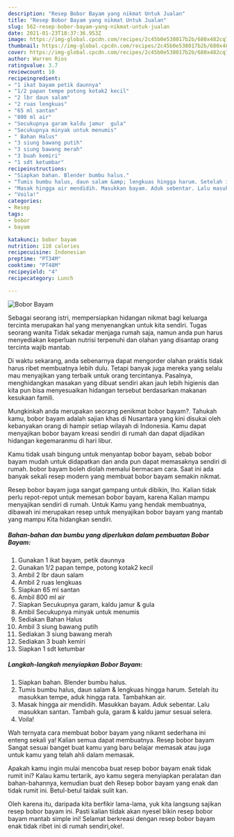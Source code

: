 ```yaml
---
description: "Resep Bobor Bayam yang nikmat Untuk Jualan"
title: "Resep Bobor Bayam yang nikmat Untuk Jualan"
slug: 562-resep-bobor-bayam-yang-nikmat-untuk-jualan
date: 2021-01-23T18:37:36.953Z
image: https://img-global.cpcdn.com/recipes/2c45b0e538017b2b/680x482cq70/bobor-bayam-foto-resep-utama.jpg
thumbnail: https://img-global.cpcdn.com/recipes/2c45b0e538017b2b/680x482cq70/bobor-bayam-foto-resep-utama.jpg
cover: https://img-global.cpcdn.com/recipes/2c45b0e538017b2b/680x482cq70/bobor-bayam-foto-resep-utama.jpg
author: Warren Rios
ratingvalue: 3.7
reviewcount: 10
recipeingredient:
- "1 ikat bayam petik daunnya"
- "1/2 papan tempe potong kotak2 kecil"
- "2 lbr daun salam"
- "2 ruas lengkuas"
- "65 ml santan"
- "800 ml air"
- "Secukupnya garam kaldu jamur  gula"
- "Secukupnya minyak untuk menumis"
- " Bahan Halus"
- "3 siung bawang putih"
- "3 siung bawang merah"
- "3 buah kemiri"
- "1 sdt ketumbar"
recipeinstructions:
- "Siapkan bahan. Blender bumbu halus."
- "Tumis bumbu halus, daun salam &amp; lengkuas hingga harum. Setelah itu masukkan tempe, aduk hingga rata. Tambahkan air."
- "Masak hingga air mendidih. Masukkan bayam. Aduk sebentar. Lalu masukkan santan. Tambah gula, garam &amp; kaldu jamur sesuai selera."
- "Voila!"
categories:
- Resep
tags:
- bobor
- bayam

katakunci: bobor bayam 
nutrition: 118 calories
recipecuisine: Indonesian
preptime: "PT34M"
cooktime: "PT48M"
recipeyield: "4"
recipecategory: Lunch

---
```



![Bobor Bayam](https://img-global.cpcdn.com/recipes/2c45b0e538017b2b/680x482cq70/bobor-bayam-foto-resep-utama.jpg)

Sebagai seorang istri, mempersiapkan hidangan nikmat bagi keluarga tercinta merupakan hal yang menyenangkan untuk kita sendiri. Tugas seorang  wanita Tidak sekadar menjaga rumah saja, namun anda pun harus menyediakan keperluan nutrisi terpenuhi dan olahan yang disantap orang tercinta wajib mantab.

Di waktu  sekarang, anda sebenarnya dapat mengorder olahan praktis tidak harus ribet membuatnya lebih dulu. Tetapi banyak juga mereka yang selalu mau menyajikan yang terbaik untuk orang tercintanya. Pasalnya, menghidangkan masakan yang dibuat sendiri akan jauh lebih higienis dan kita pun bisa menyesuaikan hidangan tersebut berdasarkan makanan kesukaan famili. 



Mungkinkah anda merupakan seorang penikmat bobor bayam?. Tahukah kamu, bobor bayam adalah sajian khas di Nusantara yang kini disukai oleh kebanyakan orang di hampir setiap wilayah di Indonesia. Kamu dapat menyajikan bobor bayam kreasi sendiri di rumah dan dapat dijadikan hidangan kegemaranmu di hari libur.

Kamu tidak usah bingung untuk menyantap bobor bayam, sebab bobor bayam mudah untuk didapatkan dan anda pun dapat memasaknya sendiri di rumah. bobor bayam boleh diolah memalui bermacam cara. Saat ini ada banyak sekali resep modern yang membuat bobor bayam semakin nikmat.

Resep bobor bayam juga sangat gampang untuk dibikin, lho. Kalian tidak perlu repot-repot untuk memesan bobor bayam, karena Kalian mampu menyajikan sendiri di rumah. Untuk Kamu yang hendak membuatnya, dibawah ini merupakan resep untuk menyajikan bobor bayam yang mantab yang mampu Kita hidangkan sendiri.

<!--inarticleads1-->

##### Bahan-bahan dan bumbu yang diperlukan dalam pembuatan Bobor Bayam:

1. Gunakan 1 ikat bayam, petik daunnya
1. Gunakan 1/2 papan tempe, potong kotak2 kecil
1. Ambil 2 lbr daun salam
1. Ambil 2 ruas lengkuas
1. Siapkan 65 ml santan
1. Ambil 800 ml air
1. Siapkan Secukupnya garam, kaldu jamur &amp; gula
1. Ambil Secukupnya minyak untuk menumis
1. Sediakan  Bahan Halus
1. Ambil 3 siung bawang putih
1. Sediakan 3 siung bawang merah
1. Sediakan 3 buah kemiri
1. Siapkan 1 sdt ketumbar




<!--inarticleads2-->

##### Langkah-langkah menyiapkan Bobor Bayam:

1. Siapkan bahan. Blender bumbu halus.
1. Tumis bumbu halus, daun salam &amp; lengkuas hingga harum. Setelah itu masukkan tempe, aduk hingga rata. Tambahkan air.
1. Masak hingga air mendidih. Masukkan bayam. Aduk sebentar. Lalu masukkan santan. Tambah gula, garam &amp; kaldu jamur sesuai selera.
1. Voila!




Wah ternyata cara membuat bobor bayam yang nikamt sederhana ini enteng sekali ya! Kalian semua dapat membuatnya. Resep bobor bayam Sangat sesuai banget buat kamu yang baru belajar memasak atau juga untuk kamu yang telah ahli dalam memasak.

Apakah kamu ingin mulai mencoba buat resep bobor bayam enak tidak rumit ini? Kalau kamu tertarik, ayo kamu segera menyiapkan peralatan dan bahan-bahannya, kemudian buat deh Resep bobor bayam yang enak dan tidak rumit ini. Betul-betul taidak sulit kan. 

Oleh karena itu, daripada kita berfikir lama-lama, yuk kita langsung sajikan resep bobor bayam ini. Pasti kalian tiidak akan nyesel bikin resep bobor bayam mantab simple ini! Selamat berkreasi dengan resep bobor bayam enak tidak ribet ini di rumah sendiri,oke!.

